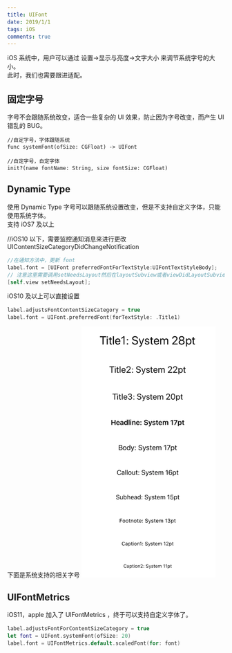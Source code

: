 ```yaml
---
title: UIFont
date: 2019/1/1
tags: iOS
comments: true
---
```


iOS 系统中，用户可以通过 设置->显示与亮度->文字大小 来调节系统字号的大小。  
此时，我们也需要跟进适配。
<!--more-->

## 固定字号

字号不会跟随系统改变，适合一些复杂的 UI 效果，防止因为字号改变，而产生 UI 错乱的 BUG。
```
//自定字号，字体跟随系统
func systemFont(ofSize: CGFloat) -> UIFont

//自定字号，自定字体
init?(name fontName: String, size fontSize: CGFloat)
```

## Dynamic Type

使用 Dynamic Type 字号可以跟随系统设置改变，但是不支持自定义字体，只能使用系统字体。    
支持 iOS7 及以上 

//iOS10 以下，需要监控通知消息来进行更改 UIContentSizeCategoryDidChangeNotification   
```objectivec
//在通知方法中，更新 font 
label.font = [UIFont preferredFontForTextStyle:UIFontTextStyleBody];
// 注意这里需要调用setNeedsLayout然后在layoutSubview或者viewDidLayoutSubview里面更新label的frame
[self.view setNeedsLayout]; 
```

iOS10 及以上可以直接设置
```swift
label.adjustsFontContentSizeCategory = true
label.font = UIFont.preferredFont(forTextStyle: .Title1) 
```

下面是系统支持的相关字号
![](https://raw.githubusercontent.com/skybrim/AllImages/dev/font.png)


## UIFontMetrics

iOS11，apple 加入了 UIFontMetrics ，终于可以支持自定义字体了。  
```swift
label.adjustsFontForContentSizeCategory = true
let font = UIFont.systemFont(ofSize: 20)
label.font = UIFontMetrics.default.scaledFont(for: font)
```


